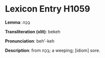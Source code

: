 # Lexicon Entry H1059

**Lemma**: בֶּכֶה

**Transliteration (xlit)**: bekeh

**Pronunciation**: beh'-keh

**Description**:
from בָּכָה; a weeping; [idiom] sore.
